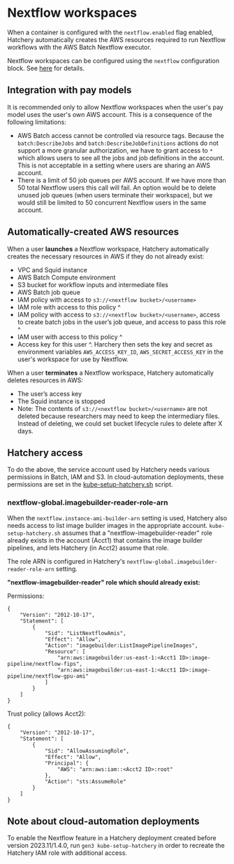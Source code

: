 # Nextflow workspaces

When a container is configured with the `nextflow.enabled` flag enabled, Hatchery automatically creates the AWS resources required to run Nextflow workflows with the AWS Batch Nextflow executor.

Nextflow workspaces can be configured using the `nextflow` configuration block. See [here](/doc/howto/configuration.md) for details.

## Integration with pay models

It is recommended only to allow Nextflow workspaces when the user's pay model uses the user's own AWS account. This is a consequence of the following limitations:
- AWS Batch access cannot be controlled via resource tags. Because the `batch:DescribeJobs` and `batch:DescribeJobDefinitions` actions do not support a more granular authorization, we have to grant access to `*` which allows users to see all the jobs and job definitions in the account. This is not acceptable in a setting where users are sharing an AWS account.
- There is a limit of 50 job queues per AWS account. If we have more than 50 total Nextflow users this call will fail. An option would be to delete unused job queues (when users terminate their workspace), but we would still be limited to 50 concurrent Nextflow users in the same account.

## Automatically-created AWS resources

When a user **launches** a Nextflow workspace, Hatchery automatically creates the necessary resources in AWS if they do not already exist:
- VPC and Squid instance
- AWS Batch Compute environment
- S3 bucket for workflow inputs and intermediate files
- AWS Batch job queue
- IAM policy with access to `s3://<nextflow bucket>/<username>`
- IAM role with access to this policy ^
- IAM policy with access to `s3://<nextflow bucket>/<username>`, access to create batch jobs in the user’s job queue, and access to pass this role ^
- IAM user with access to this policy ^
- Access key for this user ^. Harchery then sets the key and secret as environment variables `AWS_ACCESS_KEY_ID`, `AWS_SECRET_ACCESS_KEY` in the user's workspace for use by Nextflow.

When a user **terminates** a Nextflow workspace, Hatchery automatically deletes resources in AWS:
- The user’s access key
- The Squid instance is stopped
- Note: The contents of `s3://<nextflow bucket>/<username>` are not deleted because researchers may need to keep the intermediary files. Instead of deleting, we could set bucket lifecycle rules to delete after X days.

## Hatchery access

To do the above, the service account used by Hatchery needs various permissions in Batch, IAM and S3. In cloud-automation deployments, these permissions are set in the [kube-setup-hatchery.sh](https://github.com/uc-cdis/cloud-automation/blob/master/gen3/bin/kube-setup-hatchery.sh) script.

### nextflow-global.imagebuilder-reader-role-arn

When the `nextflow.instance-ami-builder-arn` setting is used, Hatchery also needs access to list image builder images in the appropriate account. `kube-setup-hatchery.sh` assumes that a "nextflow-imagebuilder-reader" role already exists in the account (Acct1) that contains the image builder pipelines, and lets Hatchery (in Acct2) assume that role.

The role ARN is configured in Hatchery's `nextflow-global.imagebuilder-reader-role-arn` setting.

**"nextflow-imagebuilder-reader" role which should already exist:**

Permissions:
```
{
    "Version": "2012-10-17",
    "Statement": [
        {
            "Sid": "ListNextflowAmis",
            "Effect": "Allow",
            "Action": "imagebuilder:ListImagePipelineImages",
            "Resource": [
                "arn:aws:imagebuilder:us-east-1:<Acct1 ID>:image-pipeline/nextflow-fips",
                "arn:aws:imagebuilder:us-east-1:<Acct1 ID>:image-pipeline/nextflow-gpu-ami"
            ]
        }
    ]
}
```

Trust policy (allows Acct2):
```
{
    "Version": "2012-10-17",
    "Statement": [
        {
            "Sid": "AllowAssumingRole",
            "Effect": "Allow",
            "Principal": {
                "AWS": "arn:aws:iam::<Acct2 ID>:root"
            },
            "Action": "sts:AssumeRole"
        }
    ]
}
```

## Note about cloud-automation deployments

To enable the Nextflow feature in a Hatchery deployment created before version 2023.11/1.4.0, run `gen3 kube-setup-hatchery` in order to recreate the Hatchery IAM role with additional access.
